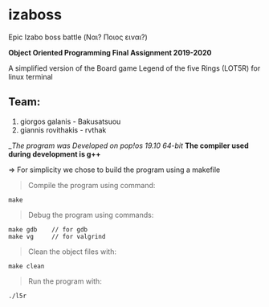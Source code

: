 # izaboss
Epic Izabo boss battle (Ναι? Ποιος ειναι?)

__Object Oriented Programming Final Assignment 2019-2020__

A simplified version of the Board game Legend of the five Rings (LOT5R) for linux terminal

## Team:
1) giorgos galanis - Bakusatsuou
2) giannis rovithakis - rvthak

__The program was Developed on pop!_os 19.10 64-bit__
__The compiler used during development is g++__

=> For simplicity we chose to build the program using a makefile
> Compile the program using command:
    
    make

> Debug the program using commands:
    
    make gdb 	// for gdb
    make vg		// for valgrind

> Clean the object files with:
    
    make clean

> Run the program with:
    
    ./l5r
